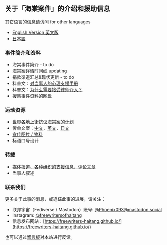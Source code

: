 ## 关于「海棠案件」的介绍和援助信息

其它语言的信息请访问 for other languages

- [English Version 英文版](https://freewriters-haitang.github.io/english/)
- [日本語](https://freewriters-haitang.github.io/japanese/)

### 事件简介和资料

- 海棠事件简介 - to do
- [海棠案详情时间线](/posts/000050-arrest-timeline/) updating
- 捐款渠道汇总&现状更新 - to do
- 科普文：[对当事人的心理支援手册](/posts/000016-psychological-support/)
- 科普文：[为什么需要接受律师介入？](/posts/000017-why-lawyer/)
- [搜集事件资料的网盘](https://drive.google.com/drive/folders/1r461Dzhe25YBABCH9S_vH7yg4Fno_WG3)

### 运动资源

- [世界各地上街抗议海棠案的计划](/posts/000014-activities/)
- 传单文案：[中文](https://freewriters-haitang.github.io/posts/000010-flyer/)，[英文](https://freewriters-haitang.github.io/english/posts/000010-flyer/)，[日文](https://freewriters-haitang.github.io/japanese/posts/000010-flyer/)
- [宣传图片 / 物料](/posts/000013-pictures/)
- 标语口号设计

### 转载

- [媒体报道、各种组织的支援信息、评论文章](/posts/000015-reports/)
- 当事人叙述

### 联系我们

更多关于此事的消息，或追踪此事的进展，请关注：

- 联邦宇宙（Fediverse / Mastodon）账号: [@Phoenix093@mastodon.social](https://mastodon.social/@Phoenix093)
- Instagram: [@freewritersofhaitang](https://www.instagram.com/freewritersofhaitang/)
- 信息发布网站：[https://freewriters-haitang.github.io/](https://freewriters-haitang.github.io/)

也可以通过[留言板](https://cryptpad.fr/form/#/2/form/view/11rS9aG2ilfoe+J-17tKLUWYAdmn03XSze1HJ75zdOY/)对本站进行反馈。
